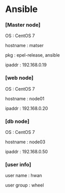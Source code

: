 # Ansible

<h3> [Master node] </h3>
OS : CentOS 7 <p>
hostname : matser <p>
pkg : epel-release, ansible <p>
ipaddr : 192.168.0.19 <p>

<h3> [web node] </h3>
OS : CentOS 7 <p>
hostname : node01 <p>
ipaddr : 192.168.0.20 <p>

<h3> [db node] </h3>
OS : CentOS 7 <p>
hostname : node03 <p>
ipaddr : 192.168.0.50 <p>

<h3> [user info] </h3>
user name : hwan <p> 
user group : wheel <p>
